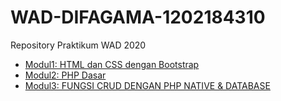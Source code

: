 # WAD-DIFAGAMA-1202184310
Repository Praktikum WAD 2020

* [Modul1: HTML dan CSS dengan Bootstrap](https://github.com/zeeniye/WAD-DIFAGAMA-1202184310/tree/master/MODUL1%20DIFAGAMA)
* [Modul2: PHP Dasar](https://github.com/zeeniye/WAD-DIFAGAMA-1202184310/tree/master/MODUL2%20DIFAGAMA)
* [Modul3: FUNGSI CRUD DENGAN PHP NATIVE & DATABASE](https://github.com/zeeniye/WAD-DIFAGAMA-1202184310/tree/master/MODUL3%20DIFAGAMA)
